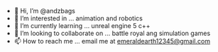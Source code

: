 - 👋 Hi, I’m @andzbags
- 👀 I’m interested in ... animation and robotics
- 🌱 I’m currently learning ... unreal engine 5 c++
- 💞️ I’m looking to collaborate on ... battle royal ang simulation games
- 📫 How to reach me ... email me at emeraldearth12345@gmail.com

<!---
andzbags/andzbags is a ✨ special ✨ repository because its `README.md` (this file) appears on your GitHub profile.
You can click the Preview link to take a look at your changes.
--->
